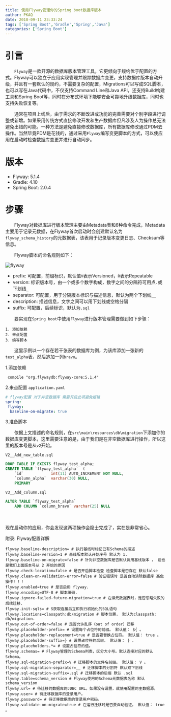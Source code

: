 ```yaml
---
title: 使用Flyway管理你的Spring boot数据库版本
author: PKAQ
date: 2018-09-11 23:33:24
tags: ['Spring Boot','Gradle','Spring','Java']
categories: ['Spring Boot']
---
```


# 引言

　　`Flyway`是一款开源的数据库版本管理工具，它更倾向于规约优于配置的方式。Flyway可以独立于应用实现管理并跟踪数据库变更，支持数据库版本自动升级，并且有一套默认的规约，不需要复杂的配置，Migrations可以写成SQL脚本，也可以写在Java代码中，不仅支持Command Line和Java API，还支持Build构建工具和Spring Boot等，同时在分布式环境下能够安全可靠地升级数据库，同时也支持失败恢复等。

　　通常在项目上线后，由于需求的不断改进或功能的完善需要对个别字段进行调整或新增。如果采用传统方式直接修改开发和生产数据库但凡涉及人为操作总无法避免出错的可能。一种方法是避免直接修改数据库，所有数据库修改通过PDM去操作。当然毕竟PDM是花钱的，通过采用`Flyway`编写变更脚本的方式，可以使应用在启动时检查数据库变更并进行自动同步。

<!-- more -->

# 版本

- Flyway: 5.1.4
- Gradle: 4.10
- Spring Boot: 2.0.4

# 步骤

　　Flyway对数据库进行版本管理主要由Metadata表和6种命令完成，Metadata主要用于记录元数据，在Flyway首次启动时会创建默认名为`flyway_schema_history`的元数据表，该表用于记录版本变更日志、Checksum等信息。

　　Flyway脚本的命名规则如下：

![flyway](sql_migration_naming.png)

- prefix: 可配置，前缀标识，默认值`V`表示Versioned，`R`表示Repeatable
- version: 标识版本号，由一个或多个数字构成，数字之间的分隔符可用点`.`或下划线`_`
- separator: 可配置，用于分隔版本标识与描述信息，默认为两个下划线`__`
- description: 描述信息，文字之间可以用下划线或空格分隔
- suffix: 可配置，后续标识，默认为`.sql`

　　要实现在`Spring boot`中使用`Flyway`进行版本管理需要做到如下步骤：

 	1. 添加依赖  
 	2. 来点配置
 	3. 编写脚本

　　这里示例以一个存在若干张表的数据库为例，为该库添加一张新的`test_alpha`表，然后追加一列`bravo`。   

1.添加依赖   

```
 compile "org.flywaydb:flyway-core:5.1.4"
```

2.来点配置 `application.yaml`   

```yaml
# flyway配置 对于非空数据库 需要开启此项避免报错
spring:
 flyway:
  baseline-on-migrate: true
```

3.准备脚本   

　　依据上文描述的命名规则，在`src\main\resources\db\migration`下添加你的数据库变更脚本，这里需要注意的是，由于我们是在非空数据库进行操作，所以这里的版本号是从`v2`开始。

`V2__Add_new_table.sql`

```sql
DROP TABLE IF EXISTS flyway_test_alpha;
CREATE TABLE `flyway_test_alpha`  (
	`id`          	int(11) AUTO_INCREMENT NOT NULL,
	`column_alpha`	varchar(30) NULL,
	PRIMARY
```



`V3__Add_column.sql`

```sql
ALTER TABLE `flyway_test_alpha`
	ADD COLUMN `column_bravo` varchar(25) NULL
```

　　

现在启动你的应用，你会发现这两项操作会隐士完成了，实在是非常省心。



附录: Flyway配置详解

```properties
flyway.baseline-description= # 执行基线时标记已有Schema的描述
flyway.baseline-version=1 # 基线版本默认开始序号 默认为 1. 
flyway.baseline-on-migrate=false # 针对非空数据库是否默认调用基线版本 ， 这也是我们上面版本号从 2 开始的原因
flyway.check-location=false # 是否开启脚本检查 检查脚本是否存在 默认false
flyway.clean-on-validation-error=false # 验证错误时 是否自动清除数据库 高危操作！！！
flyway.enabled=true # 是否启用 flyway.
flyway.encoding=UTF-8 # 脚本编码.
flyway.ignore-failed-future-migration=true # 在读元数据表时，是否忽略失败的后续迁移.
flyway.init-sqls= # S获取连接后立即执行初始化的SQL语句
flyway.locations=classpath:db/migration # 脚本位置， 默认为classpath: db/migration.
flyway.out-of-order=false # 是否允许乱序（out of order）迁移
flyway.placeholder-prefix= # 设置每个占位符的前缀。 默认值： ${ 。 
flyway.placeholder-replacement=true # 是否要替换占位符。 默认值： true 。 
flyway.placeholder-suffix=} # 设置占位符的后缀。 默认值： } 。 
flyway.placeholders.*= # 设置占位符的值。
flyway.schemas= # Flyway管理的Schema列表，区分大小写。默认连接对应的默认Schema。
flyway.sql-migration-prefix=V # 迁移脚本的文件名前缀。 默认值： V 。 
flyway.sql-migration-separator=__ # 迁移脚本的分割符 默认双下划线
flyway.sql-migration-suffix=.sql # 迁移脚本的后缀 默认 .sql
flyway.table=schema_version # Flyway使用的Schema元数据表名称 默认schema_version
flyway.url= # 待迁移的数据库的JDBC URL。如果没有设置，就使用配置的主数据源。
flyway.user= # 待迁移数据库的登录用户。
flyway.password= # 待迁移数据库的登录用户密码。
flyway.validate-on-migrate=true # 在运行迁移时是否要自动验证。 默认值： true 。 
```



